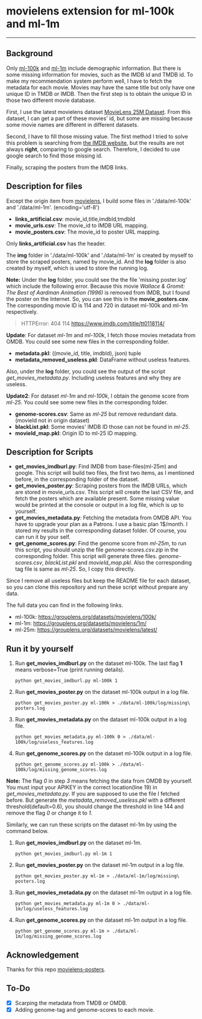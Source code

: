 # movielens extension for ml-100k and  ml-1m
---

## Background

Only [ml-100k](https://grouplens.org/datasets/movielens/100k/)  and [ml-1m](https://grouplens.org/datasets/movielens/1m/) include demographic information. But there is some missing information for movies, such as the IMDB id and TMDB id. To make my recommendation system perform well, I have to fetch the metadata for each movie. Movies may have the same title but only have one unique ID in TMDB or IMDB. Then the first step is to obtain the unique ID in those two different movie database.

First, I use the latest movielens dataset [MovieLens 25M Dataset](https://grouplens.org/datasets/movielens/latest/). From this dataset, I can get a part of these movies' id, but some are missing because some movie names are different in different datasets.

Second, I have to fill those missing value. The first method I tried to solve this problem is searching from [the IMDB website](https://www.imdb.com/), but the results are not always **right**, comparing to google search. Therefore, I decided to use google search to find those missing id.

Finally, scraping the posters from the IMDB links.


## Description for files

Except the origin item from [movielens](https://grouplens.org/datasets/movielens/), I build some files in './data/ml-100k' and './data/ml-1m'. (encoding='utf-8')

- **links_artificial.csv**: movie_id,title,imdbId,tmdbId
- **movie_urls.csv**: The movie_id to IMDB URL mapping.
- **movie_posters.csv**: The movie_id to poster URL mapping.

Only **links_artificial.csv** has the header.

The **img** folder in './data/ml-100k' and './data/ml-1m' is created by myself to store the scraped posters, named by movie_id. And the **log** folder is also created by myself, which is used to store the running log.

**Note:** Under the **log** folder, you could see the the file 'missing poster.log' which include the following error. Because this movie *Wallace & Gromit: The Best of Aardman Animation (1996)* is removed from IMDB, but I found the poster on the Internet. So, you can see this in the **movie_posters.csv**. The corresponding movie ID is 114 and 720 in dataset ml-100k and ml-1m respectively.

> HTTPError: 404 114 https://www.imdb.com/title/tt0118114/

**Update**: For dataset *ml-1m* and *ml-100k*, I fetch those movies metadata from OMDB. You could see some new files in the corresponding folder.

- **metadata.pkl**: ((movie_id, title, imdbId), json) tuple
- **metadata_removed_useless.pkl**: DataFrame without useless features.

Also, under the **log** folder, you could see the output of the script *get_movies_metadata.py*. Including useless features and why they are useless.

**Update2**: For dataset *ml-1m* and *ml-100k*, I obtain the genome score from *ml-25*. You could see some new files in the corresponding folder.

- **genome-scores.csv**: Same as *ml-25* but remove redundant data. (movieId not in origin dataset)
- **blackList.pkl**: Some movies' IMDB ID those can not be found in *ml-25*.
- **movieId_map.pkl**: Origin ID to ml-25 ID mapping.

## Description for Scripts

- **get_movies_imdburl.py**: Find IMDB from base-files(ml-25m) and google. This script will build two files, the first two items, as I mentioned before, in the corresponding folder of the dataset.
- **get_movies_poster.py**: Scraping posters from the IMDB URLs, which are stored in movie_urls.csv. This script will create the last CSV file, and fetch the posters which are available present. Some missing value would be printed at the console or output in a log file, which is up to yourself.
- **get_movies_metadata.py**: Fetching the metadata from OMDB API. You have to upgrade your plan as a Patrons. I use a basic plan 1$/month. I stored my results in the corresponding dataset folder. Of course, you can run it by your self.
- **get_genome_scores.py**: Find the genome score from *ml-25m*, to run this script, you should unzip the file *genome-scores.csv.zip* in the corresponding folder. This script will generate three files. *genome-scores.csv*, *blackList.pkl* and *movieId_map.pkl*. Also the corresponding tag file is same as *ml-25*. So, I copy this directly.

Since I remove all useless files but keep the README file for each dataset, so you can clone this repository and run these script without prepare any data.

The full data you can find in the following links.

- ml-100k: https://grouplens.org/datasets/movielens/100k/
- ml-1m: https://grouplens.org/datasets/movielens/1m/
- ml-25m: https://grouplens.org/datasets/movielens/latest/

## Run it by yourself

1. Run **get_movies_imdburl.py** on the dataset ml-100k. The last flag **1** means verbose=True (print running details).
    ```shell
    python get_movies_imdburl.py ml-100k 1
    ```
2. Run **get_movies_poster.py** on the dataset ml-100k output in a log file.
    ```shell
    python get_movies_poster.py ml-100k > ./data/ml-100k/log/missing\ posters.log 
    ```
3. Run **get_movies_metadata.py** on the dataset ml-100k output in a log file.
    ```shell
    python get_movies_metadata.py ml-100k 0 > ./data/ml-100k/log/useless_features.log
    ```
4. Run **get_genome_scores.py** on the dataset ml-100k output in a log file.
    ```shell
    python get_genome_scores.py ml-100k > ./data/ml-100k/log/missing_genome_scores.log
    ```
**Note:** The flag *0* in step *3* means fetching the data from OMDB by yourself. You must input your APIKEY in the correct location(line 19) in *get_movies_metadata.py*. If you are supposed to use the file I fetched before. But generate the *metadata_removed_useless.pkl* with a different threshold(default=0.6), you should change the threshold in line 144 and remove the flag *0* or change it to *1*.

Similarly, we can run these scripts on the dataset ml-1m by using the command below.

1. Run **get_movies_imdburl.py** on the dataset ml-1m.
    ```shell
    python get_movies_imdburl.py ml-1m 1
    ```
2. Run **get_movies_poster.py** on the dataset ml-1m output in a log file.
    ```shell
    python get_movies_poster.py ml-1m > ./data/ml-1m/log/missing\ posters.log 
    ```
3. Run **get_movies_metadata.py** on the dataset ml-1m output in a log file.
    ```shell
    python get_movies_metadata.py ml-1m 0 > ./data/ml-1m/log/useless_features.log
    ```
4. Run **get_genome_scores.py** on the dataset ml-1m output in a log file.
    ```shell
    python get_genome_scores.py ml-1m > ./data/ml-1m/log/missing_genome_scores.log
    ```

## Acknowledgement

Thanks for this repo [movielens-posters](https://github.com/babu-thomas/movielens-posters).

## To-Do

- [x] Scarping the metadata from TMDB or OMDB.
- [x] Adding genome-tag and genome-scores to each movie.